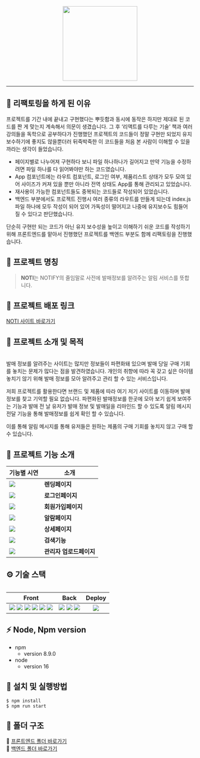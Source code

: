 <div align="center">
<img src="https://user-images.githubusercontent.com/40348689/116185242-2edd0a80-a75c-11eb-80ac-f7e63af3798b.png" width="200" height="200" />
</div> 
 
------------------------------------------------------------------------
## 🔨 리팩토링을 하게 된 이유
프로젝트를 기간 내에 끝내고 구현했다는 뿌듯함과 동시에 동작은 하지만 제대로 된 코드를 짠 게 맞는지 계속해서 의문이 생겼습니다. 그 후 ‘리액트를 다루는 기술’ 책과 여러 강의들을 독학으로 공부하다가 진행했던 프로젝트의 코드들이 정말 구현만 되었지 유지 보수하기에 좋지도 않을뿐더러 뒤죽박죽한 이 코드들을 처음 본 사람이 이해할 수 있을까라는 생각이 들었습니다. 
+ 페이지별로 나누어져 구현하다 보니 파일 하나하나가 길어지고 만약 기능을 수정하려면 파일 하나를 다 읽어봐야만 하는 코드였습니다.
+ App 컴포넌트에는 라우트 컴포넌트, 로그인 여부, 제품리스트 상태가 모두 모여 있어 사이즈가 커져 있을 뿐만 아니라 전역 상태도 App를 통해 관리되고 있었습니다.
+ 재사용이 가능한 컴포넌트들도 중복되는 코드들로 작성되어 있었습니다.
+ 백엔드 부분에서도 프로젝트 진행시 여러 종류의 라우트를 만들게 되는데 index.js 파일 하나에 모두 작성이 되어 있어 가독성이 떨어지고 나중에 유지보수도 힘들어 질 수 있다고 판단했습니다.

단순히 구현만 되는 코드가 아닌 유지 보수성을 높이고 이해하기 쉬운 코드를 작성하기 위해 프론트엔드를 맡아서 진행했던 프로젝트를 백엔드 부분도 함께 리팩토링을 진행했습니다.



## 🔔 프로젝트 명칭 

> **NOTI**는 NOTIFY의 줄임말로 사전에 발매정보를 알려주는 알림 서비스를 뜻합니다. 

##  🎥 프로젝트 배포 링크

[NOTI 사이트 바로가기](https://web-noti-frontend-4uvg2mledomxu7.sel3.cloudtype.app/) 

 
## 🎯 프로젝트 소개 및 목적

<!-- <div align="center">
<img src="https://user-images.githubusercontent.com/70868454/220041735-c3a11aee-ff39-4c18-9bdb-650128f60984.gif" />
</div> -->
<br />
발매 정보를 알려주는 사이트는 많지만 정보들이 파편화돼 있으며 발매 당일 구매 기회를 놓치는 문제가 많다는 점을 발견하였습니다. 개인의 취향에 따라 꼭 갖고 싶은 아이템 놓치기 않기 위해 발매 정보를 모아 알려주고 관리 할 수 있는 서비스입니다.

저희 프로젝트를 활용한다면 브랜드 및 제품에 따라 여기 저기 사이트를 이동하며 발매 정보를 찾고 기억할 필요 없습니다. 파편화된 발매정보를 한곳에 모아 보기 쉽게 보여주는 기능과 발매 전 날 유저가 발매 정보 및 발매일을 리마인드 할 수 있도록 알림 메시지 전달 기능을 통해 발매정보를 쉽게 확인 할 수 있습니다.

이를 통해 알림 메시지를 통해 유저들은 원하는 제품의 구매 기회를 놓치지 않고 구매 할 수 있습니다.

## 🤘 프로젝트 기능 소개 
<table align="center">
<thead>
  <tr>
    <th align="center">기능별 시연</th>
    <th align="center">소개</th>
  </tr>
  </thead>
  <tbody>
    <tr>
      <td>
      <img src="https://user-images.githubusercontent.com/70868454/220041735-c3a11aee-ff39-4c18-9bdb-650128f60984.gif"  />
      </td>
      <td>
        <b>렌딩페이지</b>
        <div></div>
      </td>
    </tr>
    <tr>
      <td>
        <img src="https://user-images.githubusercontent.com/70868454/220340136-cd4e3375-536b-48a8-a526-6a2365288a48.gif" />
      </td>
      <td>
        <b>로그인페이지</b>
        <div></div>
      </td>
    </tr>  
        <tr>
      <td>
        <img src="https://user-images.githubusercontent.com/70868454/220340326-0480e242-1ed0-4c10-8881-4d2d3dbd4055.gif"  />
      </td>
      <td>
        <b>회원가입페이지</b>
        <div></div>
      </td>
    </tr>
   <tr>
      <td>
        <img src="https://user-images.githubusercontent.com/70868454/220351142-3714c699-0e4f-4291-a62d-cf040251f9a9.gif"  /> 
      </td>
      <td>
        <b>알람페이지</b>
        <div></div>
      </td>
    </tr>
      <tr>
      <td>
        <img src="https://user-images.githubusercontent.com/70868454/220351108-5089fe9c-54a5-4de3-9f5d-a23ca5c4b91a.gif"  />
      </td>
      <td>
        <b>상세페이지</b>
        <div></div>
      </td>
    </tr>
    <tr>
      <td>
        <img src="https://user-images.githubusercontent.com/70868454/220351087-f5189341-df7d-4d83-8554-7dcda52514f1.gif"  />
      </td>
      <td>
        <b>검색기능</b>
        <div></div>
      </td>
    </tr>
    <tr>
      <td>
        <img src="https://user-images.githubusercontent.com/70868454/220351036-d950774d-2d2f-4ebd-a498-db90ae580233.gif"  />
      </td>
      <td>
        <b>관리자 업로드페이지</b>
        <div></div>
      </td>
    </tr>
    
    
   </tbody>
 <table>


## ⚙️ 기술 스택

|Front|Back|Deploy
|:--:|:--:|:--:|
|<img src="https://img.shields.io/badge/React-61DAFB?style=flat&logo=React&logoColor=white"/> <img src="https://img.shields.io/badge/Redux-764ABC?style=flat&logo=Redux&logoColor=white"/> <img src="https://img.shields.io/badge/Redux Saga-999999?style=flat&logo=Redux-Saga&logoColor=white"/> <img src="https://img.shields.io/badge/styled components-DB7093?style=flat&logo=styled-components&logoColor=white"/> <img src="https://img.shields.io/badge/Chakra UI-319795?style=flat&logo=Chakra UI&logoColor=white"/> <img src="https://img.shields.io/badge/Framer Motion-0055FF?style=flat&logo=Framer&logoColor=white"/>|<img src="https://img.shields.io/badge/Node.js-339933?style=flat&logo=Node.js&logoColor=white"/> <img src="https://img.shields.io/badge/Koa-33333D?style=flat&logo=Koa&logoColor=white"/> <img src="https://img.shields.io/badge/MongoDB-47A248?style=flat&logo=MongoDB&logoColor=white"/>|<img src="https://img.shields.io/badge/cloudtype-black?style=flat"/>



## ⚡ Node, Npm version

+ npm
  + version 8.9.0
+ node
  + version 16
 
## 🏇 설치 및 실행방법 


```
$ npm install
$ npm run start
```


## 📁 폴더 구조
📂 [프론트엔드 폴더 바로가기](https://almond-polish-8af.notion.site/25912762534b43a190314c1867aad533) <br />
📂 [백엔드 폴더 바로가기](https://almond-polish-8af.notion.site/feat-b53ac06cfe53476d90c8794644340837) 




